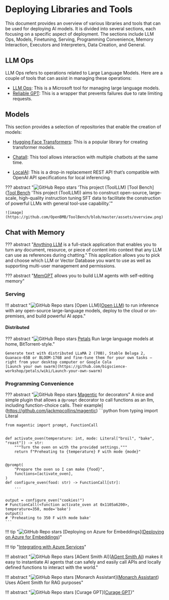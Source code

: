 # Deploying Libraries and Tools

This document provides an overview of various libraries and tools that can be used for deploying AI models. It is divided into several sections, each focusing on a specific aspect of deployment. The sections include LLM Ops, Models, Finetuning, Serving, Programming Convenience, Memory Interaction, Executors and Interpreters, Data Creation, and General.

## LLM Ops

LLM Ops refers to operations related to Large Language Models. Here are a couple of tools that can assist in managing these operations:

- [LLM Ops](https://github.com/microsoft/lmops): This is a Microsoft tool for managing large language models.
- [Reliable GPT](https://github.com/BerriAI/reliableGPT): This is a wrapper that prevents failures due to rate limiting requests.

## Models

This section provides a selection of repositories that enable the creation of models:

- [Hugging Face Transformers](https://huggingface.co/transformers/v4.0.1/index.html): This is a popular library for creating transformer models.

- [Chatall](https://github.com/sunner/ChatALL): This tool allows interaction with multiple chatbots at the same time.
- [LocalAI](https://github.com/go-skynet/LocalAI): This is a drop-in replacement REST API that’s compatible with OpenAI API specifications for local inferencing.

??? abstract "![GitHub Repo stars](https://badgen.net/github/stars/OpenBMB/ToolBench) 'This project (ToolLLM) [Tool Bench]([Tool Bench](https://github.com/OpenBMB/ToolBench) 'This project (ToolLLM)) aims to construct open-source, large-scale, high-quality instruction tuning SFT data to facilitate the construction of powerful LLMs with general tool-use capability.'"

    ![image](https://github.com/OpenBMB/ToolBench/blob/master/assets/overview.png)


## Chat with Memory

??? abstract "[Anything LLM](https://github.com/Mintplex-Labs/anything-llm?tab=readme-ov-fileI) is a full-stack application that enables you to turn any document, resource, or piece of content into context that any LLM can use as references during chatting."
    This application allows you to pick and choose which LLM or Vector Database you want to use as well as supporting multi-user management and permissions.

??? abstract "[MemGPT](https://github.com/cpacker/MemGPT)  allows you to build LLM agents with self-editing memory"

### Serving

!!! abstract "![GitHub Repo stars](https://badgen.net/github/stars/bentoml/OpenLLM) [Open LLM]([Open LLM](https://github.com/bentoml/OpenLLM)) to run inference with any open-source large-language models, deploy to the cloud or on-premises, and build powerful AI apps."

#### Distributed

??? abstract "![GitHub Repo stars](https://badgen.net/github/stars/bigscience-workshop/petals) [Petals]([Petals](https://github.com/bigscience-workshop/petals)) Run large language models at home, BitTorrent-style."

    Generate text with distributed LLaMA 2 (70B), Stable Beluga 2, Guanaco-65B or BLOOM-176B and fine‑tune them for your own tasks — right from your desktop computer or Google Cola
    [Launch your own swarm](https://github.com/bigscience-workshop/petals/wiki/Launch-your-own-swarm)

### Programming Convenience

??? abstract "![GitHub Repo stars](https://badgen.net/github/stars/jackmpcollins/magentic) [Magentic]([Magentic](https://github.com/jackmpcollins/magentic)) for decorators"
    A nice and simple plugin that allows a `@prompt` decorator to call functions as an llm, including function-choice calls.
    Their example](https://github.com/jackmpcollins/magentic)
    ```python
    from typing import Literal

    from magentic import prompt, FunctionCall


    def activate_oven(temperature: int, mode: Literal["broil", "bake", "roast"]) -> str:
        """Turn the oven on with the provided settings."""
        return f"Preheating to {temperature} F with mode {mode}"


    @prompt(
        "Prepare the oven so I can make {food}",
        functions=[activate_oven],
    )
    def configure_oven(food: str) -> FunctionCall[str]:
        ...


    output = configure_oven("cookies!")
    # FunctionCall(<function activate_oven at 0x1105a6200>, temperature=350, mode='bake')
    output()
    # 'Preheating to 350 F with mode bake'
    ```




!!! tip "![GitHub Repo stars](https://badgen.net/github/stars/ruoccofabrizio/azure-open-ai-embeddings-qna) [Deploying on Azure for Embeddings]([Deploying on Azure for Embeddings](https://github.com/ruoccofabrizio/azure-open-ai-embeddings-qna))"

!!! tip "[Integrating with Azure Services](https://www.youtube.com/watch?v=tW2EA4aZ_YQ)"


!!! abstract "![GitHub Repo stars](https://badgen.net/github/stars/monarch-initiative/agent-smith-ai) [AGent Smith AI]([AGent Smith AI](https://github.com/monarch-initiative/agent-smith-ai)) makes it easy to instantiate AI agents that can safely and easily call APIs and locally defined functions to interact with the world."

!!! abstract "![GitHub Repo stars](https://badgen.net/github/stars/monarch-initiative/monarch-assistant) [Monarch Assistant]([Monarch Assistant](https://github.com/monarch-initiative/monarch-assistant)) Uses AGent Smith for RAG purposes"

!!! abstract "![GitHub Repo stars](https://badgen.net/github/stars/monarch-initiative/curate-gpt) [Curage GPT]([Curage GPT](https://github.com/monarch-initiative/curate-gpt))"






